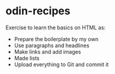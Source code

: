 # odin-recipes

Exercise to learn the basics on HTML as:
+ Prepare the boilerplate by my own
+ Use paragraphs and headlines
+ Make links and add images
+ Made lists
+ Upload everything to Git and commit it